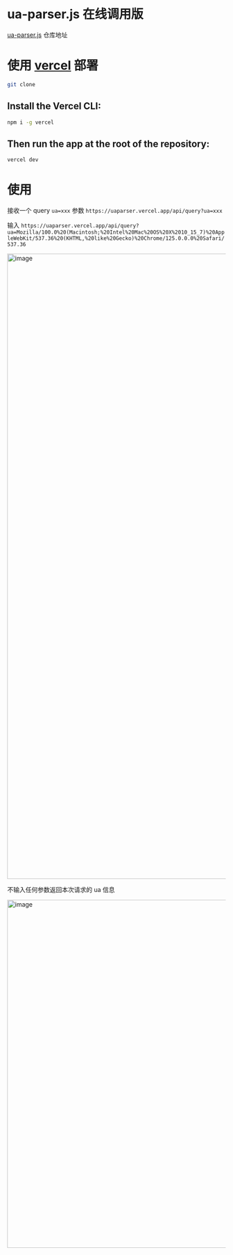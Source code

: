 # ua-parser.js 在线调用版

[ua-parser.js](https://github.com/faisalman/ua-parser-js) 仓库地址

# 使用 [vercel](https://vercel.com) 部署

```bash
git clone 
```

## Install the Vercel CLI:

```bash
npm i -g vercel
```

## Then run the app at the root of the repository:

```bash
vercel dev
```
# 使用

接收一个 query `ua=xxx` 参数 `https://uaparser.vercel.app/api/query?ua=xxx`

输入 `https://uaparser.vercel.app/api/query?ua=Mozilla/100.0%20(Macintosh;%20Intel%20Mac%20OS%20X%2010_15_7)%20AppleWebKit/537.36%20(KHTML,%20like%20Gecko)%20Chrome/125.0.0.0%20Safari/537.36`

<img width="1439" alt="image" src="https://github.com/vaebe/uaparser-api/assets/52314078/3fc39a03-a021-4584-a417-ff55ed575a44">

不输入任何参数返回本次请求的 ua 信息

<img width="801" alt="image" src="https://github.com/vaebe/uaparser-api/assets/52314078/1ec3d3ab-3b65-443e-b531-f61fb7ba288d">



